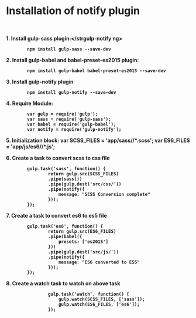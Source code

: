 <h1>Installation of notify plugin</h1><br/> 


<strong>1. Install gulp-sass plugin:</strgulp-notify ng>
			
			npm install gulp-sass --save-dev

<strong>2. Install gulp-babel and babel-preset-es2015  plugin:</strong>
			
			npm install gulp-babel babel-preset-es2015 --save-dev 

<strong>3. Install gulp-notify plugin </strong>
			
			npm install gulp-notify --save-dev
		
<strong>4. Require Module:</strong>
		
			var gulp = require('gulp');
			var sass = require('gulp-sass');
			var babel = require('gulp-babel');
			var notify = require('gulp-notify');

<strong>5. Initialization block:</strong>
			var SCSS_FILES = 'app/sass/**/*.scss';
			var ES6_FILES = 'app/js/es6/**/*.js';

<strong>6. Create a task to convert scss to css file</strong>

			gulp.task('sass', function() {
			    	return gulp.src(SCSS_FILES)
			        .pipe(sass())
			        .pipe(gulp.dest('src/css/'))
			        .pipe(notify({
			            message: "SCSS Conversion complete"
			        }));
			});

<strong>7. Create a task to convert es6 to es5 file</strong><br/>

			gulp.task('es6', function() {
			   		return gulp.src(ES6_FILES)
			        .pipe(babel({
						presets: ['es2015']
					}))
			        .pipe(gulp.dest('src/js/'))
			        .pipe(notify({
			            message: "ES6 converted to ES5"
			        }));
			});

<strong>8. Create a watch task to watch on above task </strong><br/>
					
					gulp.task('watch', function() {
					    gulp.watch(SCSS_FILES, ['sass']);
					    gulp.watch(ES6_FILES, ['es6']);
					});
					
			